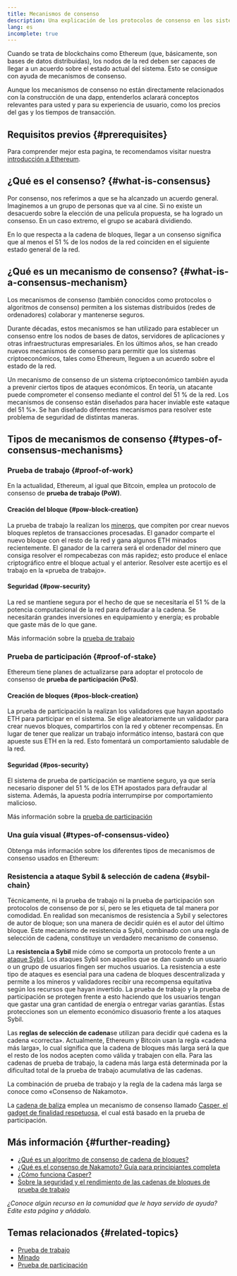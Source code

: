 ```yaml
---
title: Mecanismos de consenso
description: Una explicación de los protocolos de consenso en los sistemas distribuidos y de su función en Ethereum.
lang: es
incomplete: true
---
```


Cuando se trata de blockchains como Ethereum (que, básicamente, son bases de datos distribuidas), los nodos de la red deben ser capaces de llegar a un acuerdo sobre el estado actual del sistema. Esto se consigue con ayuda de mecanismos de consenso.

Aunque los mecanismos de consenso no están directamente relacionados con la construcción de una dapp, entenderlos aclarará conceptos relevantes para usted y para su experiencia de usuario, como los precios del gas y los tiempos de transacción.

## Requisitos previos {#prerequisites}

Para comprender mejor esta pagina, te recomendamos visitar nuestra [introducción a Ethereum](/developers/docs/intro-to-ethereum/).

## ¿Qué es el consenso? {#what-is-consensus}

Por consenso, nos referimos a que se ha alcanzado un acuerdo general. Imaginemos a un grupo de personas que va al cine. Si no existe un desacuerdo sobre la elección de una película propuesta, se ha logrado un consenso. En un caso extremo, el grupo se acabará dividiendo.

En lo que respecta a la cadena de bloques, llegar a un consenso significa que al menos el 51 % de los nodos de la red coinciden en el siguiente estado general de la red.

## ¿Qué es un mecanismo de consenso? {#what-is-a-consensus-mechanism}

Los mecanismos de consenso (también conocidos como protocolos o algoritmos de consenso) permiten a los sistemas distribuidos (redes de ordenadores) colaborar y mantenerse seguros.

Durante décadas, estos mecanismos se han utilizado para establecer un consenso entre los nodos de bases de datos, servidores de aplicaciones y otras infraestructuras empresariales. En los últimos años, se han creado nuevos mecanismos de consenso para permitir que los sistemas criptoeconómicos, tales como Ethereum, lleguen a un acuerdo sobre el estado de la red.

Un mecanismo de consenso de un sistema criptoeconómico también ayuda a prevenir ciertos tipos de ataques económicos. En teoría, un atacante puede comprometer el consenso mediante el control del 51 % de la red. Los mecanismos de consenso están diseñados para hacer inviable este «ataque del 51 %». Se han diseñado diferentes mecanismos para resolver este problema de seguridad de distintas maneras.

<YouTube id="dylgwcPH4EA" />

## Tipos de mecanismos de consenso {#types-of-consensus-mechanisms}

### Prueba de trabajo {#proof-of-work}

En la actualidad, Ethereum, al igual que Bitcoin, emplea un protocolo de consenso de **prueba de trabajo (PoW)**.

#### Creación del bloque {#pow-block-creation}

La prueba de trabajo la realizan los [mineros](/developers/docs/consensus-mechanisms/pow/mining/), que compiten por crear nuevos bloques repletos de transacciones procesadas. El ganador comparte el nuevo bloque con el resto de la red y gana algunos ETH minados recientemente. El ganador de la carrera será el ordenador del minero que consiga resolver el rompecabezas con más rapidez; esto produce el enlace criptográfico entre el bloque actual y el anterior. Resolver este acertijo es el trabajo en la «prueba de trabajo».

#### Seguridad {#pow-security}

La red se mantiene segura por el hecho de que se necesitaría el 51 % de la potencia computacional de la red para defraudar a la cadena. Se necesitarán grandes inversiones en equipamiento y energía; es probable que gaste más de lo que gane.

Más información sobre la [prueba de trabajo](/developers/docs/consensus-mechanisms/pow/)

### Prueba de participación {#proof-of-stake}

Ethereum tiene planes de actualizarse para adoptar el protocolo de consenso de **prueba de participación (PoS)**.

#### Creación de bloques {#pos-block-creation}

La prueba de participación la realizan los validadores que hayan apostado ETH para participar en el sistema. Se elige aleatoriamente un validador para crear nuevos bloques, compartirlos con la red y obtener recompensas. En lugar de tener que realizar un trabajo informático intenso, bastará con que apueste sus ETH en la red. Esto fomentará un comportamiento saludable de la red.

#### Seguridad {#pos-security}

El sistema de prueba de participación se mantiene seguro, ya que sería necesario disponer del 51 % de los ETH apostados para defraudar al sistema. Además, la apuesta podría interrumpirse por comportamiento malicioso.

Más información sobre la [prueba de participación](developers/docs/consensus-mechanisms/pos/)

### Una guía visual {#types-of-consensus-video}

Obtenga más información sobre los diferentes tipos de mecanismos de consenso usados en Ethereum:

<YouTube id="ojxfbN78WFQ" />

### Resistencia a ataque Sybil & selección de cadena {#sybil-chain}

Técnicamente, ni la prueba de trabajo ni la prueba de participación son protocolos de consenso de por sí, pero se les etiqueta de tal manera por comodidad. En realidad son mecanismos de resistencia a Sybil y selectores de autor de bloque; son una manera de decidir quién es el autor del último bloque. Este mecanismo de resistencia a Sybil, combinado con una regla de selección de cadena, constituye un verdadero mecanismo de consenso.

La **resistencia a Sybil** mide cómo se comporta un protocolo frente a un [ataque Sybil](https://wikipedia.org/wiki/Sybil_attack). Los ataques Sybil son aquellos que se dan cuando un usuario o un grupo de usuarios fingen ser muchos usuarios. La resistencia a este tipo de ataques es esencial para una cadena de bloques descentralizada y permite a los mineros y validadores recibir una recompensa equitativa según los recursos que hayan invertido. La prueba de trabajo y la prueba de participación se protegen frente a esto haciendo que los usuarios tengan que gastar una gran cantidad de energía o entregar varias garantías. Estas protecciones son un elemento económico disuasorio frente a los ataques Sybil.

Las **reglas de selección de cadena**se utilizan para decidir qué cadena es la cadena «correcta». Actualmente, Ethereum y Bitcoin usan la regla «cadena más larga», lo cual significa que la cadena de bloques más larga será la que el resto de los nodos acepten como válida y trabajen con ella. Para las cadenas de prueba de trabajo, la cadena más larga está determinada por la dificultad total de la prueba de trabajo acumulativa de las cadenas.

La combinación de prueba de trabajo y la regla de la cadena más larga se conoce como «Consenso de Nakamoto».

La [cadena de baliza](/roadmap/beacon-chain/) emplea un mecanismo de consenso llamado [Casper, el gadget de finalidad respetuosa](https://arxiv.org/abs/1710.09437), el cual está basado en la prueba de participación.

## Más información {#further-reading}

- [¿Qué es un algoritmo de consenso de cadena de bloques?](https://academy.binance.com/en/articles/what-is-a-blockchain-consensus-algorithm)
- [¿Qué es el consenso de Nakamoto? Guía para principiantes completa](https://blockonomi.com/nakamoto-consensus/)
- [¿Cómo funciona Casper?](https://medium.com/unitychain/intro-to-casper-ffg-9ed944d98b2d)
- [Sobre la seguridad y el rendimiento de las cadenas de bloques de prueba de trabajo](https://eprint.iacr.org/2016/555.pdf)

_¿Conoce algún recurso en la comunidad que le haya servido de ayuda? Edite esta página y añádalo._

## Temas relacionados {#related-topics}

- [Prueba de trabajo](/developers/docs/consensus-mechanisms/pow/)
- [Minado](/developers/docs/consensus-mechanisms/pow/mining/)
- [Prueba de participación](/developers/docs/consensus-mechanisms/pos/)
